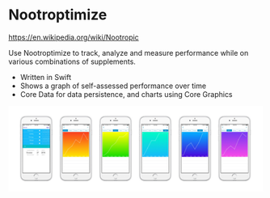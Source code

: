 # Nootroptimize

https://en.wikipedia.org/wiki/Nootropic

Use Nootroptimize to track, analyze and measure performance while on various combinations of supplements.

- Written in Swift
- Shows a graph of self-assessed performance over time
- Core Data for data persistence, and charts using Core Graphics

![alt text](https://github.com/baldys/Nootroptimize/blob/master/Docs/Artboard.jpg "Logo Title Text 1")
